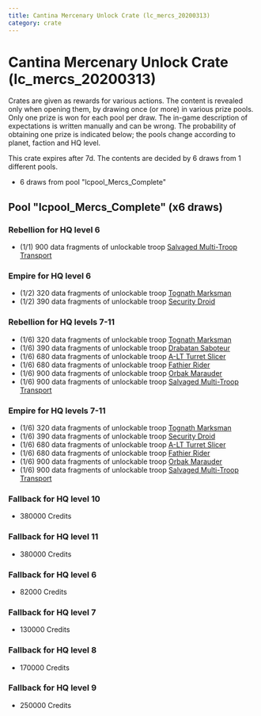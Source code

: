 ```yaml
---
title: Cantina Mercenary Unlock Crate (lc_mercs_20200313)
category: crate
---
```


# Cantina Mercenary Unlock Crate (lc_mercs_20200313)

Crates are given as rewards for various actions. The content is revealed only when opening them, by drawing once (or more) in various prize pools. Only one prize is won for each pool per draw. The in-game description of expectations is written manually and can be wrong. The probability of obtaining one prize is indicated below; the pools change according to planet, faction and HQ level.

This crate expires after 7d. The contents are decided by 6 draws from 1 different pools.
  * 6 draws from pool "lcpool_Mercs_Complete"

## Pool "lcpool_Mercs_Complete" (x6 draws)

### Rebellion for HQ level 6

  * (1/1) 900 data fragments of unlockable troop [Salvaged Multi-Troop Transport](RebelAlphaVehicle)

### Empire for HQ level 6

  * (1/2) 320 data fragments of unlockable troop [Tognath Marksman](EmpireTognath)
  * (1/2) 390 data fragments of unlockable troop [Security Droid](SecurityDroid)

### Rebellion for HQ levels 7-11

  * (1/6) 320 data fragments of unlockable troop [Tognath Marksman](RebelTognath)
  * (1/6) 390 data fragments of unlockable troop [Drabatan Saboteur](BigMouthAlien)
  * (1/6) 680 data fragments of unlockable troop [A-LT Turret Slicer](RebelP006Droid)
  * (1/6) 680 data fragments of unlockable troop [Fathier Rider](RebelGoldenMileCreature)
  * (1/6) 900 data fragments of unlockable troop [Orbak Marauder](RebelBetaTroop)
  * (1/6) 900 data fragments of unlockable troop [Salvaged Multi-Troop Transport](RebelAlphaVehicle)

### Empire for HQ levels 7-11

  * (1/6) 320 data fragments of unlockable troop [Tognath Marksman](EmpireTognath)
  * (1/6) 390 data fragments of unlockable troop [Security Droid](SecurityDroid)
  * (1/6) 680 data fragments of unlockable troop [A-LT Turret Slicer](EmpireP006Droid)
  * (1/6) 680 data fragments of unlockable troop [Fathier Rider](EmpireGoldenMileCreature)
  * (1/6) 900 data fragments of unlockable troop [Orbak Marauder](EmpireBetaTroop)
  * (1/6) 900 data fragments of unlockable troop [Salvaged Multi-Troop Transport](EmpireAlphaVehicle)

### Fallback for HQ level 10

  * 380000 Credits

### Fallback for HQ level 11

  * 380000 Credits

### Fallback for HQ level 6

  * 82000 Credits

### Fallback for HQ level 7

  * 130000 Credits

### Fallback for HQ level 8

  * 170000 Credits

### Fallback for HQ level 9

  * 250000 Credits